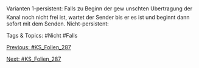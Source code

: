 Varianten
1-persistent:
Falls zu Beginn der gew unschten Ubertragung der Kanal noch nicht frei ist, wartet
der Sender bis er es ist und beginnt dann sofort mit dem Senden.
Nicht-persistent:

   Tags & Topics:
   #Nicht
   #Falls

[Previous: #KS_Folien_287](KS_Folien_287.md)

[Next: #KS_Folien_287](KS_Folien_287.md)